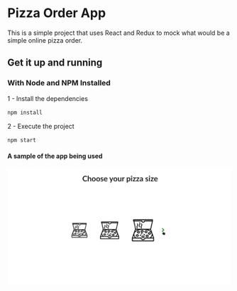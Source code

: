 # Pizza Order App

This is a simple project that uses React and Redux to mock what would be a simple online pizza order.

## Get it up and running

### With Node and NPM Installed

1 - Install the dependencies

```bash
npm install
```

2 - Execute the project
```bash
npm start
```

#### A sample of the app being used

![map_sample](src/assets/pizzaorder.gif)
